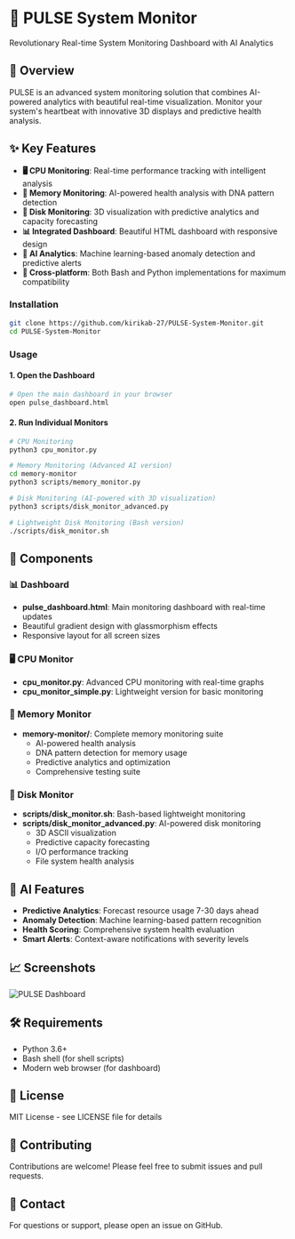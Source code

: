 # 🚀 PULSE System Monitor

Revolutionary Real-time System Monitoring Dashboard with AI Analytics

## 🎯 Overview

PULSE is an advanced system monitoring solution that combines AI-powered analytics with beautiful real-time visualization. Monitor your system's heartbeat with innovative 3D displays and predictive health analysis.

## ✨ Key Features

- **🖥️ CPU Monitoring**: Real-time performance tracking with intelligent analysis
- **🧠 Memory Monitoring**: AI-powered health analysis with DNA pattern detection  
- **💾 Disk Monitoring**: 3D visualization with predictive analytics and capacity forecasting
- **📊 Integrated Dashboard**: Beautiful HTML dashboard with responsive design
- **🤖 AI Analytics**: Machine learning-based anomaly detection and predictive alerts
- **🔄 Cross-platform**: Both Bash and Python implementations for maximum compatibility

### Installation
```bash
git clone https://github.com/kirikab-27/PULSE-System-Monitor.git
cd PULSE-System-Monitor
```

### Usage

#### 1. Open the Dashboard
```bash
# Open the main dashboard in your browser
open pulse_dashboard.html
```

#### 2. Run Individual Monitors
```bash
# CPU Monitoring
python3 cpu_monitor.py

# Memory Monitoring (Advanced AI version)
cd memory-monitor
python3 scripts/memory_monitor.py

# Disk Monitoring (AI-powered with 3D visualization)
python3 scripts/disk_monitor_advanced.py

# Lightweight Disk Monitoring (Bash version)
./scripts/disk_monitor.sh
```

## 🔧 Components

### 📊 Dashboard
- **pulse_dashboard.html**: Main monitoring dashboard with real-time updates
- Beautiful gradient design with glassmorphism effects
- Responsive layout for all screen sizes

### 🖥️ CPU Monitor
- **cpu_monitor.py**: Advanced CPU monitoring with real-time graphs
- **cpu_monitor_simple.py**: Lightweight version for basic monitoring

### 🧠 Memory Monitor
- **memory-monitor/**: Complete memory monitoring suite
  - AI-powered health analysis
  - DNA pattern detection for memory usage
  - Predictive analytics and optimization
  - Comprehensive testing suite

### 💾 Disk Monitor
- **scripts/disk_monitor.sh**: Bash-based lightweight monitoring
- **scripts/disk_monitor_advanced.py**: AI-powered disk monitoring
  - 3D ASCII visualization
  - Predictive capacity forecasting
  - I/O performance tracking
  - File system health analysis

## 🤖 AI Features

- **Predictive Analytics**: Forecast resource usage 7-30 days ahead
- **Anomaly Detection**: Machine learning-based pattern recognition
- **Health Scoring**: Comprehensive system health evaluation
- **Smart Alerts**: Context-aware notifications with severity levels

## 📈 Screenshots

![PULSE Dashboard](https://via.placeholder.com/800x400/667eea/white?text=PULSE+Dashboard)

## 🛠️ Requirements

- Python 3.6+
- Bash shell (for shell scripts)
- Modern web browser (for dashboard)

## 📝 License

MIT License - see LICENSE file for details

## 🤝 Contributing

Contributions are welcome! Please feel free to submit issues and pull requests.

## 📧 Contact

For questions or support, please open an issue on GitHub.
